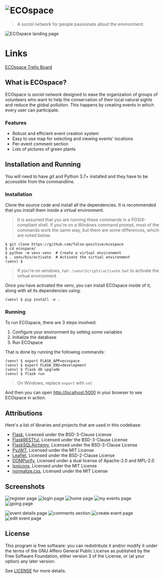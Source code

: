 # ![ECOspace](./assets/banner_logo.png)

<!-- README inspired by https://github.com/nukeop/nuclear/ -->

> A _social network_ for people passionate about the environment.

![ECOspace landing page](./assets/landing.png)

# Links

[ECOspace Trello Board](https://trello.com/b/FBcRwvkN/ecospace)

## What is ECOspace?

ECOspace is _social network_ designed to ease the organization of groups of volunteers who want to help the conservation of their local natural sights and reduce the global pollution. This happens by creating events in which every user can participate.

### Features

-   Robust and efficient event creation system
-   Easy to use map for selecting and viewing events' locations
-   Per-event comment section
-   Lots of pictures of green plants

## Installation and Running

You will need to have git and Python 3.7+ installed and they have to be accessible from the commandline.

### Installation

Clone the source code and install all the dependencies. It is recommended that you install them inside a virtual environment.

> It is assumed that you are running these commands in a POSIX-compliant shell.
> If you're on a Windows command prompt, most of the commands work the same way, but there are some differences, which are noted below.

```shell
$ git clone https://github.com/false-positive/ecospace
$ cd ecospace/
$ python -m venv venv  # Create a virtual environment
$ . venv/bin/activate  # Activate the virtual environment
(venv) $
```

> If you're on windows, run `.\venv\Scripts\activate.bat` to activate the virtual environment

Once you have activated the venv, you can install ECOspace inside of it, along with all its dependencies using:

```shell
(venv) $ pip install -e .
```

### Running

To run ECOspace, there are 3 steps involved:

1. Configure your environment by setting some variables
2. Initialize the database
3. Run ECOspace

That is done by running the following commands:

```shell
(venv) $ export FLASK_APP=ecospace
(venv) $ export FLASK_ENV=development
(venv) $ flask db upgrade
(venv) $ flask run
```

> On Windows, replace `export` with `set`

And then you can open <http://localhost:5000> in your browser to see ECOspace in action.

## Attributions

Here's a list of libraries and projects that are used in this codebase:

-   [Flask](https://github.com/pallets/flask), Licensed under the BSD-3-Clause License
-   [FlaskRESTful](https://github.com/flask-restful/flask-restful), Licensed under the BSD-3-Clause License
-   [FlaskSQLAlchemy](https://github.com/pallets/flask-sqlalchemy), Licensed under the BSD-3-Clause License
-   [PyJWT](https://github.com/jpadilla/pyjwt), Licensed under the MIT License
-   [Leaflet](https://github.com/Leaflet/Leaflet), Licensed under the BSD-2-Clause License
-   [DOMPurify](https://github.com/cure53/DOMPurify), Licensed under a dual license of Apache-2.0 and MPL-2.0
-   [Ionicons](https://github.com/ionic-team/ionicons), Licensed under the MIT License
-   [normalize.css](https://github.com/necolas/normalize.css/), Licensed under the MIT License

## Screenshots

![register page](./assets/register.png)
![login page](./assets/login.png)
![home page](./assets/home.png)
![my events page](./assets/my_events.png)
![going page](./assets/going.png)

<!-- ![profile page](./assets/profile.png) <!-- add when profile page looks good -->

![event details page](./assets/event.png)
![comments section](./assets/comments.png)
![create event page](./assets/create_event.png)
![edit event page](./assets/edit_event.png)

## License

This program is free software: you can redistribute it and/or modify
it under the terms of the GNU Affero General Public License as published by
the Free Software Foundation, either version 3 of the License, or
(at your option) any later version.

See [LICENSE](./LICENSE) for more details.
